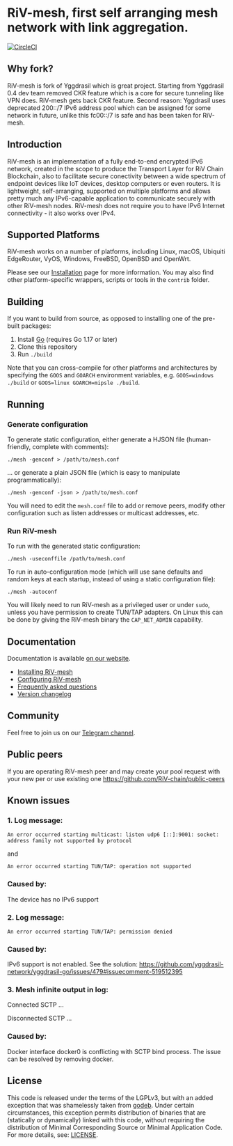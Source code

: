 # RiV-mesh, first self arranging mesh network with link aggregation.

[![CircleCI](https://circleci.com/gh/RiV-chain/RiV-mesh.svg?style=shield&circle-token=:circle-token
)](https://circleci.com/gh/RiV-chain/RiV-mesh)

## Why fork?
RiV-mesh is fork of Yggdrasil which is great project. Starting from Yggdrasil 0.4 dev team removed CKR feature which is a core for secure tunneling like VPN does. RiV-mesh gets back CKR feature. Second reason: Yggdrasil uses deprecated 200::/7 IPv6 address pool which can be assigned for some network in future, unlike this fc00::/7 is safe and has been taken for RiV-mesh.

## Introduction

RiV-mesh is an implementation of a fully end-to-end encrypted IPv6
network, created in the scope to produce the Transport Layer for RiV Chain Blockchain,
also to facilitate secure conectivity between a wide spectrum of endpoint devices like IoT devices,
desktop computers or even routers.
It is lightweight, self-arranging, supported on multiple
platforms and allows pretty much any IPv6-capable application
to communicate securely with other RiV-mesh nodes.
RiV-mesh does not require you to have IPv6 Internet connectivity - it also works over IPv4.

## Supported Platforms

RiV-mesh works on a number of platforms, including Linux, macOS, Ubiquiti
EdgeRouter, VyOS, Windows, FreeBSD, OpenBSD and OpenWrt.

Please see our [Installation](https://RiV-chain.github.io/installation.html) 
page for more information. You may also find other platform-specific wrappers, scripts
or tools in the `contrib` folder.

## Building

If you want to build from source, as opposed to installing one of the pre-built
packages:

1. Install [Go](https://golang.org) (requires Go 1.17 or later)
2. Clone this repository
2. Run `./build`

Note that you can cross-compile for other platforms and architectures by
specifying the `GOOS` and `GOARCH` environment variables, e.g. `GOOS=windows
./build` or `GOOS=linux GOARCH=mipsle ./build`.

## Running

### Generate configuration

To generate static configuration, either generate a HJSON file (human-friendly,
complete with comments):

```
./mesh -genconf > /path/to/mesh.conf
```

... or generate a plain JSON file (which is easy to manipulate
programmatically):

```
./mesh -genconf -json > /path/to/mesh.conf
```

You will need to edit the `mesh.conf` file to add or remove peers, modify
other configuration such as listen addresses or multicast addresses, etc.

### Run RiV-mesh

To run with the generated static configuration:

```
./mesh -useconffile /path/to/mesh.conf
```

To run in auto-configuration mode (which will use sane defaults and random keys
at each startup, instead of using a static configuration file):

```
./mesh -autoconf
```

You will likely need to run RiV-mesh as a privileged user or under `sudo`,
unless you have permission to create TUN/TAP adapters. On Linux this can be done
by giving the RiV-mesh binary the `CAP_NET_ADMIN` capability.

## Documentation

Documentation is available [on our website](https://riv-chain.github.io/RiV-mesh/).

- [Installing RiV-mesh](https://riv-chain.github.io/RiV-mesh/)
- [Configuring RiV-mesh](https://riv-chain.github.io/RiV-mesh/)
- [Frequently asked questions](https://riv-chain.github.io/RiV-mesh/)
- [Version changelog](CHANGELOG.md)

## Community

Feel free to join us on our [Telegram
channel](https://t.me/rivchain).

## Public peers
If you are operating RiV-mesh peer and may create your pool request with your new per or use existing one https://github.com/RiV-chain/public-peers

## Known issues

### 1. Log message:
```
An error occurred starting multicast: listen udp6 [::]:9001: socket: address family not supported by protocol
```
and
```
An error occurred starting TUN/TAP: operation not supported
```

### Caused by:
The device has no IPv6 support


### 2. Log message:
```
An error occurred starting TUN/TAP: permission denied
```

### Caused by:
IPv6 support is not enabled. See the solution: https://github.com/yggdrasil-network/yggdrasil-go/issues/479#issuecomment-519512395

### 3. Mesh infinite output in log:
 Connected SCTP ...
 
 Disconnected SCTP ...

### Caused by:
Docker interface docker0 is conflicting with SCTP bind process. The issue can be resolved by removing docker.

## License

This code is released under the terms of the LGPLv3, but with an added exception
that was shamelessly taken from [godeb](https://github.com/niemeyer/godeb).
Under certain circumstances, this exception permits distribution of binaries
that are (statically or dynamically) linked with this code, without requiring
the distribution of Minimal Corresponding Source or Minimal Application Code.
For more details, see: [LICENSE](LICENSE).
